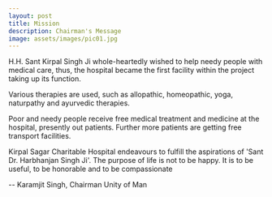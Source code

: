 ```yaml
---
layout: post
title: Mission
description: Chairman's Message
image: assets/images/pic01.jpg
---
```


H.H. Sant Kirpal Singh Ji whole-heartedly wished to help needy people with medical care, thus, the hospital became
the first facility within the project taking up its function.

Various therapies are used, such as allopathic, homeopathic, yoga, naturpathy and ayurvedic therapies.

Poor and needy people receive free medical treatment and medicine at the hospital, presently out patients.
Further more patients are getting free transport facilities.

Kirpal Sagar Charitable Hospital endeavours to fulfill the aspirations of 'Sant Dr. Harbhanjan Singh Ji'.
The purpose of life is not to be happy. It is to be useful, to be honorable and to be compassionate

-- Karamjit Singh, Chairman Unity of Man
